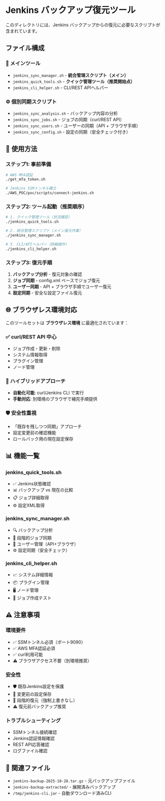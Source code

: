 # Jenkins バックアップ復元ツール

このディレクトリには、Jenkins バックアップからの復元に必要なスクリプトが含まれています。

## ファイル構成

### 🔧 メインツール
- `jenkins_sync_manager.sh` - **統合管理スクリプト（メイン）**
- `jenkins_quick_tools.sh` - **クイック管理ツール（推奨開始点）**
- `jenkins_cli_helper.sh` - CLI/REST APIヘルパー

### ⚙️ 個別同期スクリプト
- `jenkins_sync_analysis.sh` - バックアップ内容の分析
- `jenkins_sync_jobs.sh` - ジョブの同期（curl/REST API）
- `jenkins_sync_users.sh` - ユーザーの同期（API + ブラウザ手順）
- `jenkins_sync_config.sh` - 設定の同期（安全チェック付き）

## 🚀 使用方法

### ステップ1: 事前準備
```bash
# AWS MFA認証
./get_mfa_token.sh

# Jenkins SSMトンネル確立
./AWS_POC/poc/scripts/connect-jenkins.sh
```

### ステップ2: ツール起動（推奨順序）
```bash
# 1. クイック管理ツール（状況確認）
./jenkins_quick_tools.sh

# 2. 統合管理スクリプト（メイン復元作業）
./jenkins_sync_manager.sh

# 3. CLI/APIヘルパー（詳細操作）
./jenkins_cli_helper.sh
```

### ステップ3: 復元手順
1. **バックアップ分析** - 復元対象の確認
2. **ジョブ同期** - config.xml ベースでジョブ復元
3. **ユーザー同期** - API + ブラウザ手順でユーザー復元
4. **設定同期** - 安全な設定ファイル復元

## 🌐 ブラウザレス環境対応

このツールセットは **ブラウザレス環境** に最適化されています：

### ✅ curl/REST API 中心
- ジョブ作成・更新・削除
- システム情報取得
- プラグイン管理
- ノード管理

### 🔄 ハイブリッドアプローチ
- **自動化可能**: curl/Jenkins CLI で実行
- **手動対応**: 別環境のブラウザで補完手順提供

### 🛡️ 安全性重視
- 「既存を残しつつ同期」アプローチ
- 設定変更前の確認機能
- ロールバック用の現在設定保存

## 📊 機能一覧

### jenkins_quick_tools.sh
- ✅ Jenkins状態確認
- 📊 バックアップ vs 現在の比較
- 📋 ジョブ詳細取得
- ⚙️ 設定XML取得

### jenkins_sync_manager.sh
- 🔍 バックアップ分析
- 🔄 段階的ジョブ同期
- 👥 ユーザー管理（API+ブラウザ）
- ⚙️ 設定同期（安全チェック）

### jenkins_cli_helper.sh
- 📈 システム詳細情報
- 📦 プラグイン管理
- 🖥️ ノード管理
- 🧪 ジョブ作成テスト

## ⚠️ 注意事項

### 環境要件
- ✅ SSMトンネル必須（ポート9090）
- ✅ AWS MFA認証必須
- ✅ curl利用可能
- ⚠️ ブラウザアクセス不要（別環境推奨）

### 安全性
- 🛡️ 既存Jenkins設定を保護
- 📝 変更前の設定保存
- 🔄 段階的復元（強制上書きなし）
- ⚠️ 復元前バックアップ推奨

### トラブルシューティング
- SSMトンネル接続確認
- Jenkins認証情報確認
- REST API応答確認
- ログファイル確認

## 🔗 関連ファイル

- `jenkins-backup-2025-10-28.tar.gz` - 元バックアップファイル
- `jenkins-backup-extracted/` - 展開済みバックアップ
- `/tmp/jenkins-cli.jar` - 自動ダウンロード済みCLI
